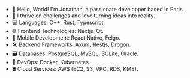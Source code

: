 - 👋 Hello, World! I'm Jonathan, a passionate developper based in Paris.
- 🚀 I thrive on challenges and love turning ideas into reality.
- 💻 Languages: C++, Rust, Typescript.
- 🌐 Frontend Technologies: Nextjs, Qt.
- 📱 Mobile Development: React Native, Felgo.
- 🛠️ Backend Frameworks: Axum, Nestjs, Drogon.
- 🗃️ Databases: PostgreSQL, MySQL, SQLite, Oracle.
- 🚀 DevOps: Docker, Kubernetes.
- 🛢️ Cloud Services: AWS (EC2, S3, VPC, RDS, KMS).
